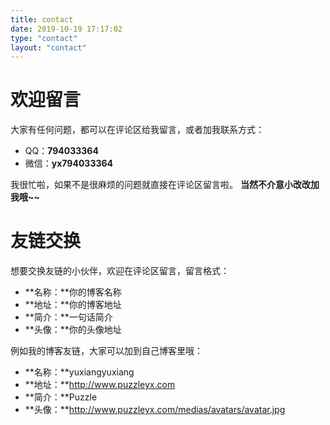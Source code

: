 ```yaml
---
title: contact
date: 2019-10-19 17:17:02
type: "contact"
layout: "contact"
---
```


# 欢迎留言
大家有任何问题，都可以在评论区给我留言，或者加我联系方式：
* QQ：**794033364**
* 微信：**yx794033364**

我很忙啦，如果不是很麻烦的问题就直接在评论区留言啦。
**当然不介意小改改加我哦~~**

# 友链交换
想要交换友链的小伙伴，欢迎在评论区留言，留言格式：
* **名称：**你的博客名称
* **地址：**你的博客地址
* **简介：**一句话简介
* **头像：**你的头像地址

例如我的博客友链，大家可以加到自己博客里哦：
* **名称：**yuxiangyuxiang
* **地址：**http://www.puzzleyx.com
* **简介：**Puzzle
* **头像：**http://www.puzzleyx.com/medias/avatars/avatar.jpg